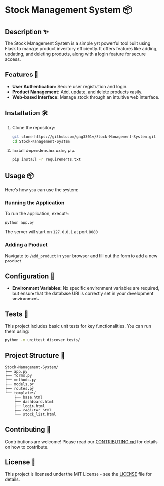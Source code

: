 # Stock Management System 📦

## Description ✨
The Stock Management System is a simple yet powerful tool built using Flask to manage product inventory efficiently. It offers features like adding, updating, and deleting products, along with a login feature for secure access.

## Features 🚀
- **User Authentication:** Secure user registration and login.
- **Product Management:** Add, update, and delete products easily.
- **Web-based Interface:** Manage stock through an intuitive web interface.

## Installation 🛠️
1. Clone the repository:
   ```bash
   git clone https://github.com/gag3301v/Stock-Management-System.git
   cd Stock-Management-System
   ```

2. Install dependencies using pip:
   ```bash
   pip install -r requirements.txt
   ```

## Usage 📦
Here’s how you can use the system:

### Running the Application
To run the application, execute:
```bash
python app.py
```
The server will start on `127.0.0.1` at port `8080`.

### Adding a Product
Navigate to `/add_product` in your browser and fill out the form to add a new product.

## Configuration 🔧
- **Environment Variables:** No specific environment variables are required, but ensure that the database URI is correctly set in your development environment.
  
## Tests 🧪
This project includes basic unit tests for key functionalities. You can run them using:
```bash
python -m unittest discover tests/
```

## Project Structure 📁
```
Stock-Management-System/
├── app.py
├── forms.py
├── methods.py
├── models.py
├── routes.py
└── templates/
    ├── base.html
    ├── dashboard.html
    ├── login.html
    ├── register.html
    └── stock_list.html
```

## Contributing 🙌
Contributions are welcome! Please read our [CONTRIBUTING.md](https://github.com/gag3301v/Stock-Management-System/blob/main/CONTRIBUTING.md) for details on how to contribute.

## License 📄
This project is licensed under the MIT License - see the [LICENSE](https://github.com/gag3301v/Stock-Management-System/blob/main/LICENSE) file for details.